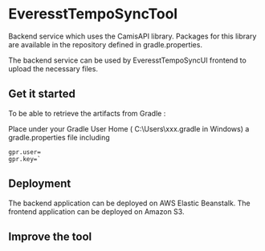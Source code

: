 # EveresstTempoSyncTool

Backend service which uses the CamisAPI library. Packages for this library are available in the repository defined in gradle.properties.

The backend service can be used by EveresstTempoSyncUI frontend to upload the necessary files.

## Get it started
To be able to retrieve the artifacts from Gradle :

Place under your Gradle User Home ( C:\Users\xxx\.gradle in Windows)
a gradle.properties file including 

    gpr.user=
    gpr.key=`

## Deployment

The backend application can be deployed on AWS Elastic Beanstalk.
The frontend application can be deployed on Amazon S3.

## Improve the tool
	

